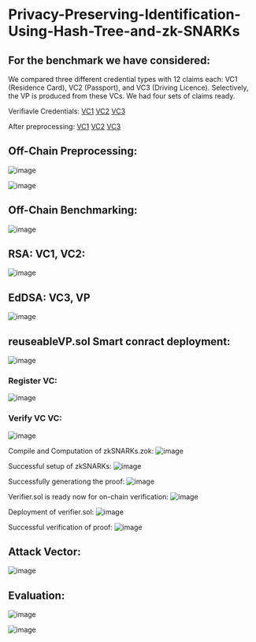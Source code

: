 # Privacy-Preserving-Identification-Using-Hash-Tree-and-zk-SNARKs

## For the benchmark we have considered:

We compared three different credential types with 12 claims each: VC1 (Residence Card), VC2 (Passport), and VC3 (Driving Licence).  Selectively, the VP is produced from these VCs.  We had four sets of claims ready.


Verifiavle Credentials: [VC1](TestFinal/residencecardW3CVC.json) [VC2](TestFinal/passportW3CVC.json) [VC3](TestFinal/drivingLichenceW3CVC.json)

After preprocessing: [VC1](TestFinal/Residence_Card.json) [VC2](TestFinal/Passport.jso) [VC3](TestFinal/Driving_License.json)


## Off-Chain Preprocessing:

![image](https://github.com/user-attachments/assets/938bd203-7610-4b4f-8946-b7720ce4ec0b)


![image](https://github.com/user-attachments/assets/782a3eb8-5232-41c9-95e8-c9c65fcd1423)

## Off-Chain Benchmarking:

![image](https://github.com/user-attachments/assets/4012da06-76a0-4125-b927-190ed3bad235)


## RSA: VC1, VC2:


![image](https://github.com/user-attachments/assets/5a53a29c-1acc-44d6-957a-68edf89bc768)

## EdDSA: VC3, VP
![image](https://github.com/user-attachments/assets/5fb865c6-abdc-420c-8969-1866df0a0cd1)


## reuseableVP.sol Smart conract deployment: 
![image](https://github.com/user-attachments/assets/6d7c7906-c79c-41a8-a1d2-07ef3dae276d)

### Register VC:
![image](https://github.com/user-attachments/assets/c7784676-e53f-4aa0-ab8f-6342e5a737bb)


### Verify VC VC:

![image](https://github.com/user-attachments/assets/91c48080-9664-459a-b8c8-b8392652dbce)


Compile and Computation of zkSNARKs.zok:
![image](https://github.com/user-attachments/assets/75971526-61ad-48f0-a9db-f663ce7a6375)

Successful setup of zkSNARKs:
![image](https://github.com/user-attachments/assets/8ead40f3-6f93-4534-98c9-729c33397778)

Successfully generationg the proof:
![image](https://github.com/user-attachments/assets/0db5cbf3-a716-4645-bf97-01b6257c3e8a)

Verifier.sol is ready now for on-chain verification:
![image](https://github.com/user-attachments/assets/63a9b83d-11f9-4d2b-a5a3-4f98cb305b38)

Deployment of verifier.sol:
![image](https://github.com/user-attachments/assets/1febec3b-49bf-416b-b4ca-79a7a9b3cafd)


Successful verification of proof:
![image](https://github.com/user-attachments/assets/605aa197-ea1b-4c65-b660-b35a10dd9959)




## Attack Vector:

![image](https://github.com/user-attachments/assets/173d9c3d-ac56-4190-8239-343daf1f0429)

## Evaluation:
![image](https://github.com/user-attachments/assets/28ccfbbe-d0be-4d75-967c-bebaf8d30296)


![image](https://github.com/user-attachments/assets/d31727e7-1aea-4417-bd94-3450e606aacc)






